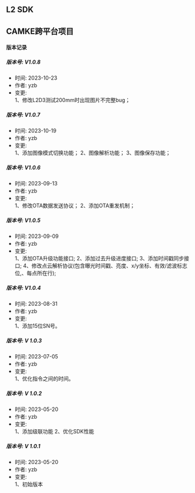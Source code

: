 ## L2 SDK
## CAMKE跨平台项目

#### 版本记录
##### 版本号: V1.0.8
- 时间: 2023-10-23
- 作者: yzb
- 变更:     
    1、修改L2D3测试200mm时出现图片不完整bug；

##### 版本号: V1.0.7
- 时间: 2023-10-19
- 作者: yzb
- 变更:     
    1、添加图像模式切换功能；
	2、图像解析功能；
	3、图像保存功能；

##### 版本号: V1.0.6
- 时间: 2023-09-13
- 作者: yzb
- 变更:     
    1、修改OTA数据发送协议；
	2、添加OTA重发机制；

##### 版本号: V1.0.5
- 时间: 2023-09-09
- 作者: yzb
- 变更:     
    1、添加OTA升级功能接口;
	2、添加过去升级进度接口;
	3、添加时间戳同步接口;
	4、修改点云解析协议(包含曝光时间戳、亮度、x/y坐标、有效/滤波标志位,、每点所在行);

##### 版本号: V1.0.4
- 时间: 2023-08-31
- 作者: yzb
- 变更:     
    1、添加15位SN号。

##### 版本号: V 1.0.3
- 时间: 2023-07-05
- 作者: yzb
- 变更:     
    1、优化指令之间的时间。
    
##### 版本号: V 1.0.2
- 时间: 2023-05-20
- 作者: yzb
- 变更:     
    1、添加级联功能
    2、优化SDK性能	

##### 版本号: V 1.0.1
- 时间: 2023-05-20
- 作者: yzb
- 变更:     
    1、初始版本   

